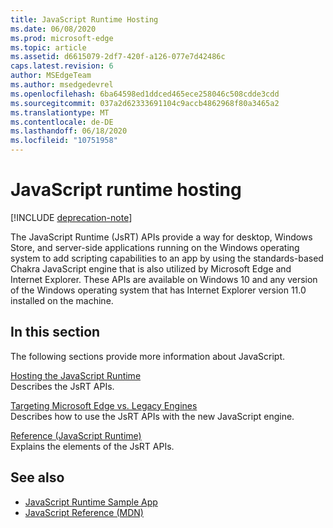 ```yaml
---
title: JavaScript Runtime Hosting
ms.date: 06/08/2020
ms.prod: microsoft-edge
ms.topic: article
ms.assetid: d6615079-2df7-420f-a126-077e7d42486c
caps.latest.revision: 6
author: MSEdgeTeam
ms.author: msedgedevrel
ms.openlocfilehash: 6ba64598ed1ddced465ece258046c508cdde3cdd
ms.sourcegitcommit: 037a2d62333691104c9accb4862968f80a3465a2
ms.translationtype: MT
ms.contentlocale: de-DE
ms.lasthandoff: 06/18/2020
ms.locfileid: "10751958"
---
```

# JavaScript runtime hosting  

[!INCLUDE [deprecation-note](./includes/deprecation-note.md)]  

The JavaScript Runtime (JsRT) APIs provide a way for desktop, Windows Store, and server-side applications running on the Windows operating system to add scripting capabilities to an app by using the standards-based Chakra JavaScript engine that is also utilized by Microsoft Edge and Internet Explorer.  These APIs are available on Windows 10 and any version of the Windows operating system that has Internet Explorer version 11.0 installed on the machine.  

## In this section  

The following sections provide more information about JavaScript.  

[Hosting the JavaScript Runtime](./chakra-hosting/hosting-the-javascript-runtime.md)  
Describes the JsRT APIs.  

[Targeting Microsoft Edge vs. Legacy Engines](./chakra-hosting/targeting-edge-vs-legacy-engines-in-jsrt-apis.md)  
Describes how to use the JsRT APIs with the new JavaScript engine.  

[Reference (JavaScript Runtime)](./chakra-hosting/reference-javascript-runtime.md)  
Explains the elements of the JsRT APIs.  

## See also  

*   [JavaScript Runtime Sample App](https://go.microsoft.com/fwlink/p/?LinkID=306674&clcid=0x409)  
*   [JavaScript Reference (MDN)](https://developer.mozilla.org/docs/Web/JavaScript/Reference)  
